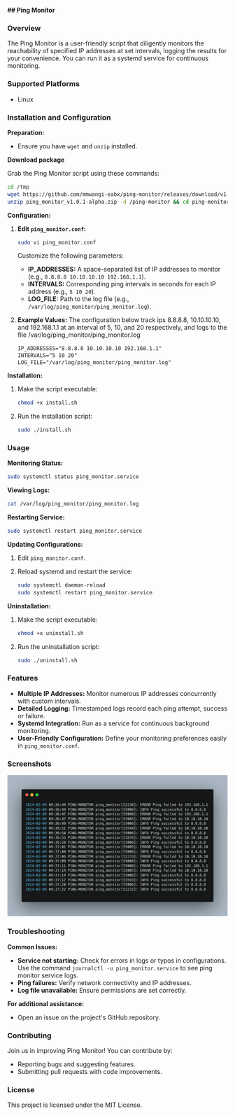 **## Ping Monitor**

### Overview

The Ping Monitor is a user-friendly script that diligently monitors the reachability of specified IP addresses at set intervals, logging the results for your convenience. You can run it as a systemd service for continuous monitoring.

### Supported Platforms

- Linux

### Installation and Configuration

**Preparation:**

- Ensure you have `wget` and `unzip` installed.

**Download package**

Grab the Ping Monitor script using these commands:

```bash
cd /tmp
wget https://github.com/mmwangi-eabx/ping-monitor/releases/download/v1.0.1-alpha/ping_monitor_v1.0.1-alpha.zip
unzip ping_monitor_v1.0.1-alpha.zip -d /ping-monitor && cd ping-monitor
```

**Configuration:**

1. **Edit `ping_monitor.conf`:**

   ```bash
   sudo vi ping_monitor.conf
   ```

   Customize the following parameters:

   - **IP_ADDRESSES:** A space-separated list of IP addresses to monitor (e.g., `8.8.8.8 10.10.10.10 192.168.1.1`).
   - **INTERVALS:** Corresponding ping intervals in seconds for each IP address (e.g., `5 10 20`).
   - **LOG_FILE:** Path to the log file (e.g., `/var/log/ping_monitor/ping_monitor.log`).

2. **Example Values:**
   The configuration below track ips 8.8.8.8, 10.10.10.10, and 192.168.1.1 at an interval of 5, 10, and 20 respectively, and logs to the file /var/log/ping_monitor/ping_monitor.log

   ```
   IP_ADDRESSES="8.8.8.8 10.10.10.10 192.168.1.1"
   INTERVALS="5 10 20"
   LOG_FILE="/var/log/ping_monitor/ping_monitor.log"
   ```

**Installation:**

1. Make the script executable:

   ```bash
   chmod +x install.sh
   ```

2. Run the installation script:

   ```bash
   sudo ./install.sh
   ```

### Usage

**Monitoring Status:**

```bash
sudo systemctl status ping_monitor.service
```

**Viewing Logs:**

```bash
cat /var/log/ping_monitor/ping_monitor.log
```

**Restarting Service:**

```bash
sudo systemctl restart ping_monitor.service
```

**Updating Configurations:**

1. Edit `ping_monitor.conf`.
2. Reload systemd and restart the service:

   ```bash
   sudo systemctl daemon-reload
   sudo systemctl restart ping_monitor.service
   ```

**Uninstallation:**

1. Make the script executable:

   ```bash
   chmod +x uninstall.sh
   ```

2. Run the uninstallation script:

   ```bash
   sudo ./uninstall.sh
   ```

### Features

- **Multiple IP Addresses:** Monitor numerous IP addresses concurrently with custom intervals.
- **Detailed Logging:** Timestamped logs record each ping attempt, success or failure.
- **Systemd Integration:** Run as a service for continuous background monitoring.
- **User-Friendly Configuration:** Define your monitoring preferences easily in `ping_monitor.conf`.

### Screenshots

![ping monitor logs screenshoot](images/ping-monitor-logs-screenhoot-one.png)

### Troubleshooting

**Common Issues:**

- **Service not starting:** Check for errors in logs or typos in configurations. Use the command `journalctl -u ping_monitor.service` to see ping monitor service logs.
- **Ping failures:** Verify network connectivity and IP addresses.
- **Log file unavailable:** Ensure permissions are set correctly.

**For additional assistance:**

- Open an issue on the project's GitHub repository.

### Contributing

Join us in improving Ping Monitor! You can contribute by:

- Reporting bugs and suggesting features.
- Submitting pull requests with code improvements.

### License

This project is licensed under the MIT License.

